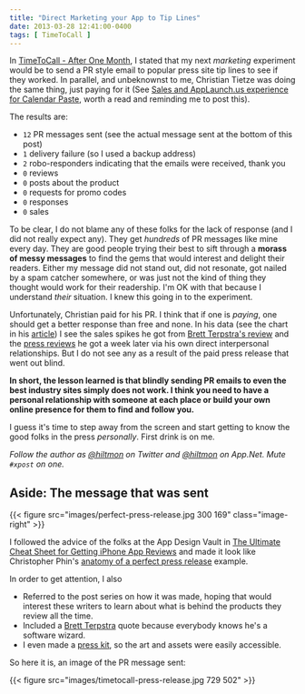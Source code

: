 ```yaml
---
title: "Direct Marketing your App to Tip Lines"
date: 2013-03-28 12:41:00-0400
tags: [ TimeToCall ]
---
```


In [TimeToCall - After One Month](https://hiltmon.com/blog/2013/03/07/timetocall-after-one-month/), I stated that my next *marketing* experiment would be to send a PR style email to popular press site tip lines to see if they worked. In parallel, and unbeknownst to me, Christian Tietze was doing the same thing, just paying for it  <span class="light">(See [Sales and AppLaunch.us experience for Calendar Paste](http://christiantietze.de/posts/2013/03/calendarpaste-sales-and-applaunch/), worth a read and reminding me to post this).</span>

The results are:

* `12` PR messages sent  <span class="light">(see the actual message sent at the bottom of this post)</span>
* `1` delivery failure (so I used a backup address)
* `2` robo-responders indicating that the emails were received, thank you
* `0` reviews
* `0` posts about the product
* `0` requests for promo codes
* `0` responses
* `0` sales

To be clear, I do not blame any of these folks for the lack of response (and I did not really expect any). They get *hundreds* of PR messages like mine every day. They are good people trying their best to sift through a **morass of messy messages** to find the gems that would interest and delight their readers. Either my message did not stand out, did not resonate, got nailed by a spam catcher somewhere, or was just not the kind of thing they thought would work for their readership. I'm OK with that because I understand *their* situation. I knew this going in to the experiment.

Unfortunately, Christian paid for his PR. I think that if one is *paying*, one should get a better response than free and none. In his data (see the chart in his [article](http://christiantietze.de/posts/2013/03/calendarpaste-sales-and-applaunch/)) I see the sales spikes he got from [Brett Terpstra's review](http://brettterpstra.com/2012/12/18/calendar-paste-scheduling-made-easy/) and the [press reviews](http://www.cultofmac.com/210994/take-better-charge-of-your-calendar-with-calendar-paste-review/) he got a week later via his own direct interpersonal relationships. But I do not see any as a result of the paid press release that went out blind.

**In short, the lesson learned is that blindly sending PR emails to even the best industry sites simply does not work. I think you need to have a personal relationship with someone at each place or build your own online presence for them to find and follow you.**

I guess it's time to step away from the screen and start getting to know the good folks in the press *personally*. First drink is on me.

*Follow the author as [@hiltmon](https://twitter.com/hiltmon) on Twitter and [@hiltmon](http://alpha.app.net/hiltmon) on App.Net. Mute `#xpost` on one.*

## Aside: The message that was sent

{{< figure src="images/perfect-press-release.jpg 300 169" class="image-right" >}}

I followed the advice of the folks at the App Design Vault in [The Ultimate Cheat Sheet for Getting iPhone App Reviews](http://www.appdesignvault.com/iphone-app-reviews/) and made it look like   
Christopher Phin's [anatomy of a perfect press release](https://twitter.com/chrisphin/status/308672663650463744) example.

In order to get attention, I also

* Referred to the post series on how it was made, hoping that would interest these writers to learn about what is behind the products they review all the time.
* Included a [Brett Terpstra](http://brettterpstra.com/2013/02/09/an-ios-development-saga-timetocall/) quote because everybody knows he's a software wizard.
* I even made a [press kit](https://hiltmon.com/timetocall/press-kit.html), so the art and assets were easily accessible.

So here it is, an image of the PR message sent:

{{< figure src="images/timetocall-press-release.jpg 729 502" >}}

